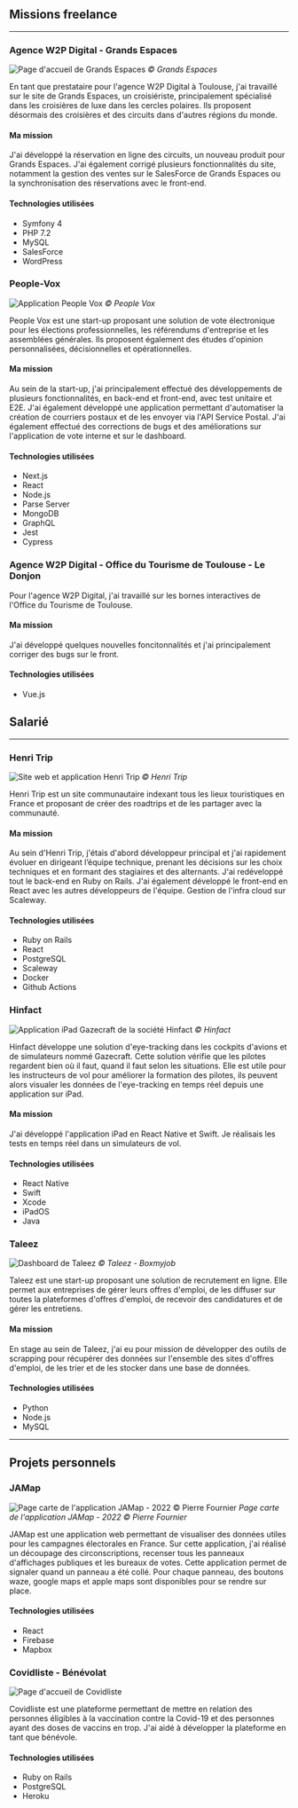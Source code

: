 ## Missions freelance

---

### Agence W2P Digital - Grands Espaces

![Page d'accueil de Grands Espaces](https://res.cloudinary.com/pierrefournier-dev/image/upload/c_scale,h_524,q_auto:good/v1692628880/Capture_d_e%CC%81cran_2023-08-08_a%CC%80_14.57.59_urbsgc.png)
*© Grands Espaces*

En tant que prestataire pour l'agence W2P Digital à Toulouse, j'ai travaillé sur le site de Grands Espaces,
un croisiériste, principalement spécialisé dans les croisières de luxe dans les cercles polaires.
Ils proposent désormais des croisières et des circuits dans d'autres régions du monde.

#### Ma mission

J'ai développé la réservation en ligne des circuits, un nouveau produit pour Grands Espaces. J'ai également
corrigé plusieurs fonctionnalités du site, notamment la gestion des ventes sur le SalesForce de Grands Espaces
ou la synchronisation des réservations avec le front-end.

#### Technologies utilisées

- Symfony 4
- PHP 7.2
- MySQL
- SalesForce
- WordPress

### People-Vox

![Application People Vox](https://res.cloudinary.com/pierrefournier-dev/image/upload/c_scale,h_737,q_auto:good/v1692628980/People-Vox-mockup-test-vote-1-1_sejhgd.png)
*© People Vox*

People Vox est une start-up proposant une solution de vote électronique pour les élections professionnelles, les référendums d'entreprise et les assemblées générales.
Ils proposent également des études d'opinion personnalisées, décisionnelles et opérationnelles.

#### Ma mission

Au sein de la start-up, j'ai principalement effectué des développements de plusieurs fonctionnalités, en back-end et front-end, avec test unitaire et E2E. J'ai également développé une application permettant d'automatiser la création de courriers postaux et de les envoyer via l'API Service Postal. J'ai également effectué des corrections de bugs et des améliorations sur l'application de vote interne et sur le dashboard.

#### Technologies utilisées

- Next.js
- React
- Node.js
- Parse Server
- MongoDB
- GraphQL
- Jest
- Cypress

### Agence W2P Digital - Office du Tourisme de Toulouse - Le Donjon

Pour l'agence W2P Digital, j'ai travaillé sur les bornes interactives de l'Office du Tourisme de Toulouse. 

#### Ma mission

J'ai développé quelques nouvelles foncitonnalités et j'ai principalement corriger des bugs sur le front.

#### Technologies utilisées

- Vue.js

## Salarié

---

### Henri Trip

![Site web et application Henri Trip](https://res.cloudinary.com/pierrefournier-dev/image/upload/c_scale,h_458,q_auto:good/v1692629084/Visuel-2_srrbbe.png)
*© Henri Trip*

Henri Trip est un site communautaire indexant tous les lieux touristiques en France et proposant de créer des roadtrips et de les partager avec la communauté.

#### Ma mission

Au sein d'Henri Trip, j'étais d'abord développeur principal et j'ai rapidement évoluer en dirigeant l’équipe technique, prenant les décisions sur les choix techniques et en formant des stagiaires et des alternants. J'ai redéveloppé tout le back-end en Ruby on Rails.
J'ai également développé le front-end en React avec les autres développeurs de l'équipe.
Gestion de l'infra cloud sur Scaleway.

#### Technologies utilisées

- Ruby on Rails
- React
- PostgreSQL
- Scaleway
- Docker
- Github Actions

### Hinfact

![Application iPad Gazecraft de la société Hinfact](https://res.cloudinary.com/pierrefournier-dev/image/upload/c_scale,h_426,q_auto:good/v1692629308/Capture_d_e%CC%81cran_2023-08-21_a%CC%80_16.48.15_imt9is.png)
*© Hinfact*

Hinfact développe une solution d'eye-tracking dans les cockpits d'avions et de simulateurs nommé Gazecraft. Cette solution vérifie que les pilotes regardent bien où il faut, quand il faut selon les situations. Elle est utile pour les instructeurs de vol pour améliorer la formation des pilotes, ils peuvent alors visualer les données de l'eye-tracking en temps réel depuis une application sur iPad.

#### Ma mission

J'ai développé l'application iPad en React Native et Swift. Je réalisais les tests en temps réel dans un simulateurs de vol.

#### Technologies utilisées

- React Native
- Swift
- Xcode
- iPadOS
- Java

### Taleez

![Dashboard de Taleez](https://res.cloudinary.com/pierrefournier-dev/image/upload/v1692629172/61ad2e42f5ee1c55bbb5c461_dashboard-illustration-2_w3bwkv.webp)
*© Taleez - Boxmyjob*

Taleez est une start-up proposant une solution de recrutement en ligne. Elle permet aux entreprises de gérer leurs offres d'emploi, de les diffuser sur toutes la plateformes d'offres d'emploi, de recevoir des candidatures et de gérer les entretiens.

#### Ma mission

En stage au sein de Taleez, j'ai eu pour mission de développer des outils de scrapping pour récupérer des données sur l'ensemble des sites d'offres d'emploi, de les trier et de les stocker dans une base de données.

#### Technologies utilisées

- Python
- Node.js
- MySQL

---

## Projets personnels

### JAMap

![Page carte de l'application JAMap - 2022 © Pierre Fournier](https://res.cloudinary.com/pierrefournier-dev/image/upload/v1651070001/blog/Capture_d_e%CC%81cran_2022-04-27_a%CC%80_16.32.10_vvjgfw.png)
*Page carte de l'application JAMap - 2022 © Pierre Fournier*

JAMap est une application web permettant de visualiser des données utiles pour les campagnes électorales en France. Sur cette application, j'ai réalisé un découpage des circonscriptions, recenser tous les panneaux d'affichages publiques et les bureaux de votes. Cette application permet de signaler quand un panneau a été collé. Pour chaque panneau, des boutons waze, google maps et apple maps sont disponibles pour se rendre sur place.

#### Technologies utilisées

- React
- Firebase
- Mapbox

### Covidliste - Bénévolat

![Page d'accueil de Covidliste](https://res.cloudinary.com/pierrefournier-dev/image/upload/v1692629360/capture_okn16g.jpg)

Covidliste est une plateforme permettant de mettre en relation des personnes éligibles à la vaccination contre la Covid-19 et des personnes ayant des doses de vaccins en trop. J'ai aidé à développer la plateforme en tant que bénévole.

#### Technologies utilisées

- Ruby on Rails
- PostgreSQL
- Heroku